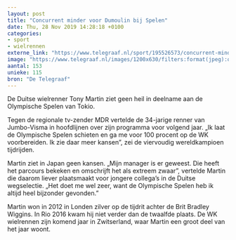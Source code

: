 ```yaml
---
layout: post
title: "Concurrent minder voor Dumoulin bij Spelen"
date: Thu, 28 Nov 2019 14:28:18 +0100
categories: 
- sport 
- wielrennen 
externe_link: "https://www.telegraaf.nl/sport/195526573/concurrent-minder-voor-dumoulin-bij-spelen"
image: "https://www.telegraaf.nl/images/1200x630/filters:format(jpeg):quality(80)/cdn-kiosk-api.telegraaf.nl/364e1ce4-11e6-11ea-bf3f-0217670beecd.jpg"
aantal: 153
unieke: 115
bron: "De Telegraaf"
---
```


<p class="intro">De Duitse wielrenner Tony Martin ziet geen heil in deelname aan de Olympische Spelen van Tokio.</p> <p>Tegen de regionale tv-zender MDR vertelde de 34-jarige renner van Jumbo-Visma in hoofdlijnen over zijn programma voor volgend jaar. „Ik laat de Olympische Spelen schieten en ga me voor 100 procent op de WK voorbereiden. Ik zie daar meer kansen”, zei de viervoudig wereldkampioen tijdrijden.</p><p>Martin ziet in Japan geen kansen. „Mijn manager is er geweest. Die heeft het parcours bekeken en omschrijft het als extreem zwaar”, vertelde Martin die daarom liever plaatsmaakt voor jongere collega’s in de Duitse wegselectie. „Het doet me wel zeer, want de Olympische Spelen heb ik altijd heel bijzonder gevonden.”</p><p>Martin won in 2012 in Londen zilver op de tijdrit achter de Brit Bradley Wiggins. In Rio 2016 kwam hij niet verder dan de twaalfde plaats. De WK wielrennen zijn komend jaar in Zwitserland, waar Martin een groot deel van het jaar woont.</p>
